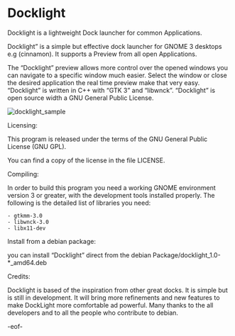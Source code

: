 # Docklight
Docklight is a lightweight Dock launcher for common Applications.

Docklight” is a simple but effective dock launcher for GNOME 3 desktops e.g (cinnamon).
It supports a Preview from all open Applications.

The “Docklight” preview allows more control over the opened windows you can navigate to a specific window much easier.
Select the window or close the desired application the real time preview make that very easy.
“Docklight” is written in C++ with “GTK 3” and “libwnck”. “Docklight” is open source width a GNU General Public License.


![docklight_sample](https://cloud.githubusercontent.com/assets/9448387/19643317/e3d066ea-9a13-11e6-8971-96cf38752c97.jpg)


 Licensing:

  This program is released under the terms of the GNU General Public
  License (GNU GPL).

  You can find a copy of the license in the file LICENSE.
  
 Compiling:
  
  In order to build this program you need a working GNOME environment
  version 3 or greater, with the development tools installed properly.
  The following is the detailed list of libraries you need:
  
	- gtkmm-3.0
	- libwnck-3.0	
	- libx11-dev
   
 Install from a debian package:
 
  you can install “Docklight” direct from the debian Package/docklight_1.0-*_amd64.deb
 
 Credits:

  Docklight is based of the inspiration from other great docks. It is simple but is still in   development. 
  It will  bring more refinements and  new features to make DockLight more comfortable ad powerful.
  Many thanks to the all developers and to all the people who contribute to debian.

  -eof-




